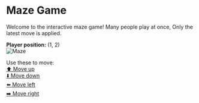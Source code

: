 # Maze Game  
Welcome to the interactive maze game! Many people play at once, Only the latest move is applied.

**Player position:** (1, 2)  
![Maze](https://github-maze-game.vercel.app/images/pos_1_2.png?t=1760533165341)

Use these to move:  
[⬆️ Move up](https://github-maze-game.vercel.app/move/1_2_w)  
[⬇️ Move down](https://github-maze-game.vercel.app/move/1_2_s)  
[⬅️ Move left](https://github-maze-game.vercel.app/move/1_2_a)  
[➡️ Move right](https://github-maze-game.vercel.app/move/1_2_d)
